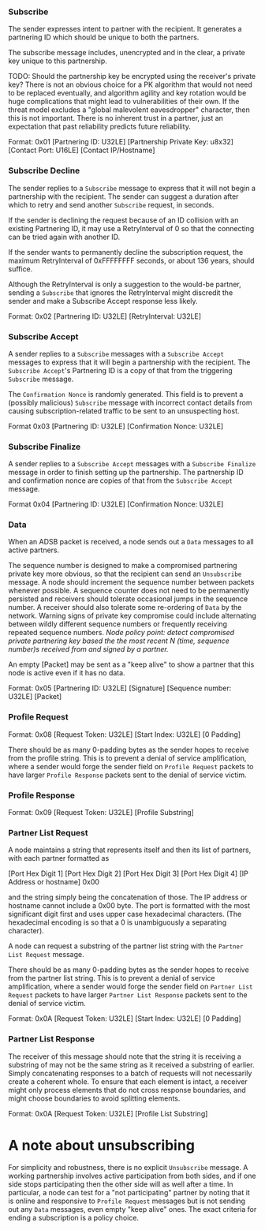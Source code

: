 ### Subscribe
The sender expresses intent to partner with the recipient. It generates a partnering ID which should be unique to both the partners.

The subscribe message includes, unencrypted and in the clear, a private key unique to this partnership.

TODO: Should the partnership key be encrypted using the receiver's private key? There is not an obvious choice for a PK algorithm that would not need to be replaced eventually, and algorithm agility and key rotation would be huge complications that might lead to vulnerabilities of their own. If the threat model excludes a "global malevolent eavesdropper" character, then this is not important. There is no inherent trust in a partner, just an expectation that past reliability predicts future reliability.



Format: 0x01 [Partnering ID: U32LE] [Partnership Private Key: u8x32] [Contact Port: U16LE] [Contact IP/Hostname]

### Subscribe Decline
The sender replies to a `Subscribe` message to express that it will not begin a partnership with the recipient. The sender can suggest a duration after which to retry and send another `Subscribe` request, in seconds. 

If the sender is declining the request because of an ID collision with an existing Partnering ID, it may use a RetryInterval of 0 so that the connecting can be tried again with another ID.

If the sender wants to permanently decline the subscription request, the maximum RetryInterval of 0xFFFFFFFF seconds, or about 136 years, should suffice.

Although the RetryInterval is only a suggestion to the would-be partner, sending a `Subscribe` that ignores the RetryInterval might discredit the sender and make a Subscribe Accept response less likely.

Format: 0x02 [Partnering ID: U32LE] [RetryInterval: U32LE]

### Subscribe Accept
A sender replies to a `Subscribe` messages with a `Subscribe Accept` messages to express that it will begin a partnership with the recipient. The `Subscribe Accept`'s Partnering ID is a copy of that from the triggering `Subscribe` message.

The `Confirmation Nonce` is randomly generated. This field is to prevent a (possibly malicious) `Subscribe` message with incorrect contact details from causing subscription-related traffic to be sent to an unsuspecting host.

Format 0x03 [Partnering ID: U32LE] [Confirmation Nonce: U32LE]

### Subscribe Finalize
A sender replies to a `Subscribe Accept` messages with a `Subscribe Finalize` message in order to finish setting up the partnership. The partnership ID and confirmation nonce are copies of that from the `Subscribe Accept` message.

Format 0x04 [Partnering ID: U32LE] [Confirmation Nonce: U32LE]

### Data
When an ADSB packet is received, a node sends out a `Data` messages to all active partners.

The sequence number is designed to make a compromised partnering private key more obvious, so that the recipient can send an `Unsubscribe` message. A node should increment the sequence number between packets whenever possible. A sequence counter does not need to be permanently persisted and receivers should tolerate occasional jumps in the sequence number. A receiver should also tolerate some re-ordering of `Data` by the network. Warning signs of private key compromise could include alternating between wildly different sequence numbers or frequently receiving repeated sequence numbers. *Node policy point: detect compromised private partnering key based the the most recent N (time, sequence number)s received from and signed by a partner.*

An empty [Packet] may be sent as a "keep alive" to show a partner that this node is active even if it has no data. 

Format: 0x05 [Partnering ID: U32LE] [Signature] [Sequence number: U32LE] [Packet]

### Profile Request
Format: 0x08 [Request Token: U32LE] [Start Index: U32LE] [0 Padding]

There should be as many 0-padding bytes as the sender hopes to receive from the profile string. This is to prevent a denial of service amplification, where a sender would forge the sender field on `Profile Request` packets to have larger `Profile Response` packets sent to the denial of service victim.

### Profile Response
Format: 0x09 [Request Token: U32LE] [Profile Substring]

### Partner List Request

A node maintains a string that represents itself and then its list of partners, with each partner formatted as 

[Port Hex Digit 1] [Port Hex Digit 2] [Port Hex Digit 3] [Port Hex Digit 4] [IP Address or hostname] 0x00

and the string simply being the concatenation of those. The IP address or hostname cannot include a 0x00 byte. The port is formatted with the most significant digit first and uses upper case hexadecimal characters. (The hexadecimal encoding is so that a 0 is unambiguously a separating character).

A node can request a substring of the partner list string with the `Partner List Request` message.

There should be as many 0-padding bytes as the sender hopes to receive from the partner list string. This is to prevent a denial of service amplification, where a sender would forge the sender field on `Partner List Request` packets to have larger `Partner List Response` packets sent to the denial of service victim.


Format: 0x0A [Request Token: U32LE] [Start Index: U32LE] [0 Padding]

### Partner List Response

The receiver of this message should note that the string it is receiving a substring of may not be the same string as it received a substring of earlier. Simply concatenating responses to a batch of requests will not necessarily create a coherent whole. To ensure that each element is intact, a receiver might only process elements that do not cross response boundaries, and might choose boundaries to avoid splitting elements.

Format: 0x0A [Request Token: U32LE] [Profile List Substring]

# A note about unsubscribing

For simplicity and robustness, there is no explicit `Unsubscribe` message. A working partnership involves active participation from both sides, and if one side stops participating then the other side will as well after a time. In particular, a node can test for a "not participating" partner by noting that it is online and responsive to `Profile Request` messages but is not sending out any `Data` messages, even empty "keep alive" ones. The exact criteria for ending a subscription is a policy choice.



